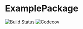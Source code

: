 # ExamplePackage

[![Build Status](https://travis-ci.com/pho-coder/ExamplePackage.jl.svg?branch=master)](https://travis-ci.com//ExamplePackage.jl)
[![Codecov](https://codecov.io/gh/pho-coder/ExamplePackage.jl/branch/master/graph/badge.svg)](https://codecov.io/gh//ExamplePackage.jl)

